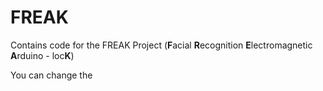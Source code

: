 # FREAK
Contains code for the FREAK Project (<b>F</b>acial <b>R</b>ecognition <b>E</b>lectromagnetic <b>A</b>rduino - loc<b>K</b>)


You can change the 
